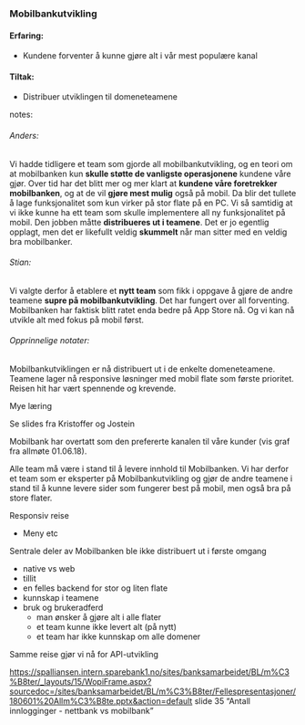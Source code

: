 ### Mobilbankutvikling

#### Erfaring:
- Kundene forventer å kunne gjøre alt i vår mest populære kanal

#### Tiltak:
- Distribuer utviklingen til domeneteamene


notes:
###### Anders:
Vi hadde tidligere et team som gjorde all mobilbankutvikling, og en teori om at mobilbanken kun **skulle støtte de vanligste operasjonene** kundene våre gjør. Over tid har det blitt mer og mer klart at **kundene våre foretrekker mobilbanken**, og at de vil **gjøre mest mulig** også på mobil. Da blir det tullete å lage funksjonalitet som kun virker på stor flate på en PC. Vi så samtidig at vi ikke kunne ha ett team som skulle implementere all ny funksjonalitet på mobil. Den jobben måtte **distribueres ut i teamene**. 
Det er jo egentlig opplagt, men det er likefullt veldig **skummelt** når man sitter med en veldig bra mobilbanker. 

###### Stian:
Vi valgte derfor å etablere et **nytt team** som fikk i oppgave å gjøre de andre teamene **supre på mobilbankutvikling**. Det har fungert over all forventing. Mobilbanken har faktisk blitt ratet enda bedre på App Store nå. Og vi kan nå utvikle alt med fokus på mobil først. 


###### Opprinnelige notater:

Mobilbankutviklingen er nå distribuert ut i de enkelte domeneteamene. Teamene lager nå responsive løsninger med mobil flate som første prioritet. Reisen hit har vært spennende og krevende. 

Mye læring

Se slides fra Kristoffer og Jostein


Mobilbank har overtatt som den prefererte kanalen til våre kunder (vis graf fra allmøte 01.06.18).

Alle team må være i stand til å levere innhold til Mobilbanken. Vi har derfor et team som er eksperter på Mobilbankutvikling og gjør de andre teamene i stand til å kunne levere sider som fungerer best på mobil, men også bra på store flater. 

Responsiv reise
* Meny etc

Sentrale deler av Mobilbanken ble ikke distribuert ut i første omgang
* native vs web
* tillit
* en felles backend for stor og liten flate
* kunnskap i teamene
* bruk og brukeradferd
  * man ønsker å gjøre alt i alle flater
  * et team kunne ikke levert alt (på nytt)
  * et team har ikke kunnskap om alle domener

Samme reise gjør vi nå for API-utvikling

https://spalliansen.intern.sparebank1.no/sites/banksamarbeidet/BL/m%C3%B8ter/_layouts/15/WopiFrame.aspx?sourcedoc=/sites/banksamarbeidet/BL/m%C3%B8ter/Fellespresentasjoner/180601%20Allm%C3%B8te.pptx&action=default slide 35 “Antall innlogginger - nettbank vs mobilbank”